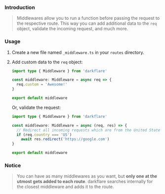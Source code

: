 ### Introduction

> Middlewares allow you to run a function before passing the request to the respective route. This way you can add additional data to the `req` object, validate the incoming request, and much more.

### Usage

1. Create a new file named `_middleware.ts` in your `routes` directory.

2. Add custom data to the `req` object:
    ```typescript
    import type { Middleware } from 'darkflare'

    const middleware: Middleware = async req => {
      req.custom = 'Awesome!'
    }

    export default middleware
    ```
    
    Or, validate the request:
    
    ```typescript
    import type { Middleware } from 'darkflare'

    const middleware: Middleware = async (req, res) => {
      // Redirect all incoming requests which are from the United States to Google
      if (req.country === 'US')
        await res.redirect('https://google.com')
    }

    export default middleware
    ```
 
### Notice
 
> You can have as many middlewares as you want, but **only one at the utmost gets added to each route**. darkflare searches internally for the closest middleware and adds it to the route.
